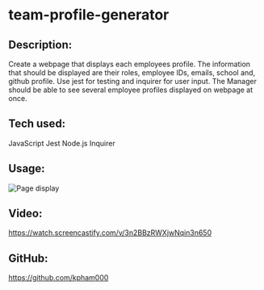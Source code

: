 # team-profile-generator

## Description:
Create a webpage that displays each employees profile. The information that should be displayed are their roles, employee IDs, emails, school and, github profile. Use jest for testing and inquirer for user input. The Manager should be able to see several employee profiles displayed on webpage at once. 

## Tech used:
JavaScript
Jest
Node.js
Inquirer

## Usage:

![Page display](C:\Users\kpham\code\team-profile-generator\img\team-prof-gen.png)

## Video:
https://watch.screencastify.com/v/3n2BBzRWXjwNqin3n650

## GitHub:

https://github.com/kpham000

